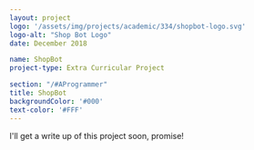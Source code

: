 ```yaml
---
layout: project
logo: '/assets/img/projects/academic/334/shopbot-logo.svg'
logo-alt: "Shop Bot Logo"
date: December 2018

name: ShopBot
project-type: Extra Curricular Project

section: "/#AProgrammer"
title: ShopBot
backgroundColor: '#000'
text-color: '#FFF'
---
```


I'll get a write up of this project soon, promise!